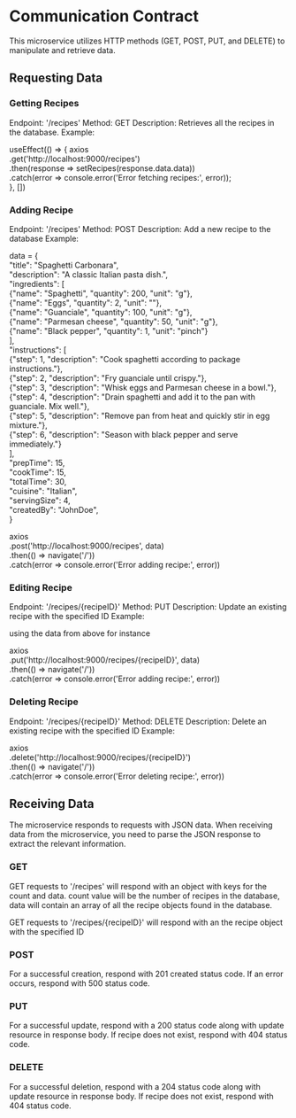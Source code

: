 # Communication Contract

This microservice utilizes HTTP methods (GET, POST, PUT, and DELETE) to manipulate and retrieve data.

## Requesting Data

### Getting Recipes

Endpoint: '/recipes'
Method: GET
Description: Retrieves all the recipes in the database.
Example:

useEffect(() => {
axios  
.get('http://localhost:9000/recipes')  
.then(response => setRecipes(response.data.data))  
.catch(error => console.error('Error fetching recipes:', error));  
}, [])  

### Adding Recipe

Endpoint: '/recipes'
Method: POST
Description: Add a new recipe to the database
Example:

data = {  
"title": "Spaghetti Carbonara",  
"description": "A classic Italian pasta dish.",  
"ingredients": [  
{"name": "Spaghetti", "quantity": 200, "unit": "g"},  
{"name": "Eggs", "quantity": 2, "unit": ""},  
{"name": "Guanciale", "quantity": 100, "unit": "g"},  
{"name": "Parmesan cheese", "quantity": 50, "unit": "g"},  
{"name": "Black pepper", "quantity": 1, "unit": "pinch"}  
],  
"instructions": [  
{"step": 1, "description": "Cook spaghetti according to package instructions."},  
{"step": 2, "description": "Fry guanciale until crispy."},  
{"step": 3, "description": "Whisk eggs and Parmesan cheese in a bowl."},  
{"step": 4, "description": "Drain spaghetti and add it to the pan with guanciale. Mix well."},  
{"step": 5, "description": "Remove pan from heat and quickly stir in egg mixture."},  
{"step": 6, "description": "Season with black pepper and serve immediately."}  
],  
"prepTime": 15,  
"cookTime": 15,  
"totalTime": 30,  
"cuisine": "Italian",  
"servingSize": 4,  
"createdBy": "JohnDoe",  
}

axios  
.post('http://localhost:9000/recipes', data)  
.then(() => navigate('/'))  
.catch(error => console.error('Error adding recipe:', error))  

### Editing Recipe

Endpoint: '/recipes/{recipeID}'
Method: PUT
Description: Update an existing recipe with the specified ID
Example:

using the data from above for instance

axios  
.put('http://localhost:9000/recipes/{recipeID}', data)  
.then(() => navigate('/'))  
.catch(error => console.error('Error adding recipe:', error))  

### Deleting Recipe

Endpoint: '/recipes/{recipeID}'
Method: DELETE
Description: Delete an existing recipe with the specified ID
Example:

axios  
.delete('http://localhost:9000/recipes/{recipeID}')  
.then(() => navigate('/'))  
.catch(error => console.error('Error deleting recipe:', error))  

## Receiving Data
The microservice responds to requests with JSON data. When receiving data from the microservice, you need to parse the JSON response to extract the relevant information.

### GET

GET requests to '/recipes' will respond with an object with keys for the count and data. count value will be the number of recipes in the database, data will contain an array of all the recipe objects found in the database.

GET requests to '/recipes/{recipeID}' will respond with an the recipe object with the specified ID

### POST
For a successful creation, respond with 201 created status code. If an error occurs, respond with 500 status code.

### PUT
For a successful update, respond with a 200 status code along with update resource in response body. If recipe does not exist, respond with 404 status code.

### DELETE
For a successful deletion, respond with a 204 status code along with update resource in response body. If recipe does not exist, respond with 404 status code.